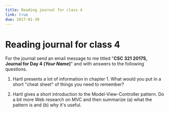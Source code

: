 ```yaml
---
title: Reading journal for class 4
link: true
due: 2017-01-30
---
```

Reading journal for class 4
===========================

For the journal send an email message to me titled "**CSC 321 2017S, Journal
for Day 4 (*Your Name*)**" and with answers to the following questions.

1. Hartl presents a lot of information in chapter 1.  What would you put
in a short "cheat sheet" of things you need to remember?

2. Hartl gives a short introduction to the Model-View-Controller pattern.
Do a bit more Web research on MVC and then summarize (a) what the pattern
is and (b) why it's useful.
